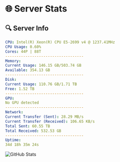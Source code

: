 # 🌐 Server Stats
## 🔍 Server Info
```yaml
CPU: Intel(R) Xeon(R) CPU E5-2699 v4 @ 1237.41MHz
CPU Usage: 0.60%
Cores: 44P | 88T
-----------------------------------
Memory:
Current Usage: 146.15 GB/503.74 GB
Available: 354.13 GB
-----------------------------------
Disk:
Current Usage: 110.76 GB/1.71 TB
Free: 1.52 TB
-----------------------------------
GPU:
No GPU detected
-----------------------------------
Network:
Current Transfer (Sent): 28.29 MB/s
Current Transfer (Received): 106.65 KB/s
Total Sent: 60.55 TB
Total Received: 532.53 GB
-----------------------------------
Uptime:
34d 18h 35m 24s
```
![GitHub Stats](https://img.shields.io/badge/Updated-2025-04-11_15:58:13-blue)